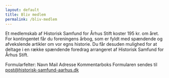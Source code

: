 ```yaml
---
layout: default
title: Bliv medlem
permalink: /bliv-medlem
---
```


Et medlemskab af Historisk Samfund for Århus Stift koster 195 kr. om året. 
For kontingentet får du foreningens årbog, som er fyldt med spændende og afvekslende artikler om vor egns historie. Du får desuden mulighed for at deltage i en række spændende foredrag arrangeret af Historisk Samfund for Århus Stift.

Formularfelter:
Navn
Mail
Adresse 
Kommentarboks
Formularen sendes til post@historisk-samfund-aarhus.dk

